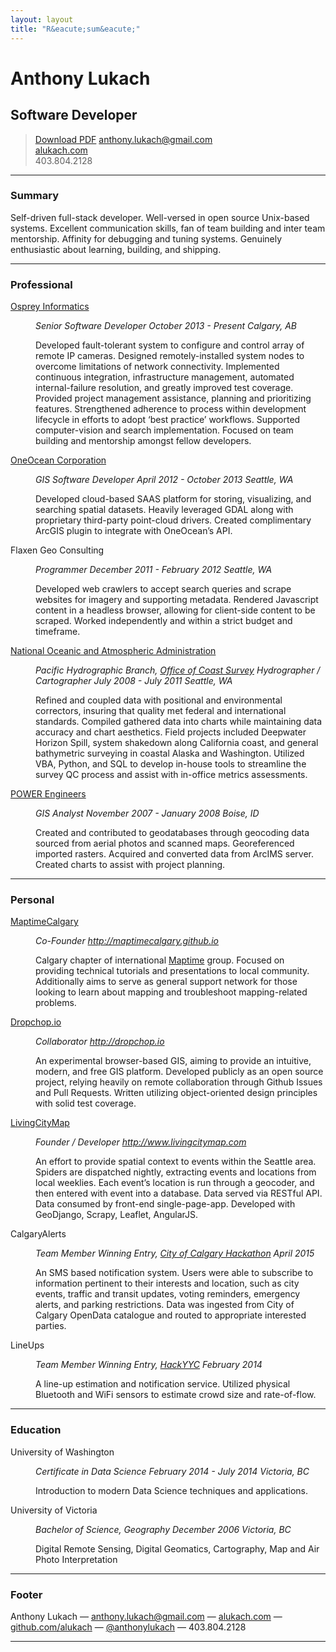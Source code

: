 ```yaml
---
layout: layout
title: "R&eacute;sum&eacute;"
---
```


<div class="resume">
    <h1>Anthony Lukach</h1>

<h2>Software Developer</h2>

<blockquote>
  <p><a class="button" href="alukach.pdf" title="Download r&eacute;sum&eacute; as PDF">Download PDF</a>
  <a href="mailto:anthony.lukach@gmail.com">anthony.lukach@gmail.com</a><br />
  <a href="http://www.alukach.com">alukach.com</a><br />
  <span class='phone'>403.804.2128</span></p>
</blockquote>

<hr />

<h3 id="profile">Summary</h3>

<p>Self-driven full-stack developer. Well-versed in open source Unix-based systems. Excellent communication skills, fan of team building and inter team mentorship. Affinity for debugging and tuning systems. Genuinely enthusiastic about learning, building, and shipping.</p>

<hr />

<h3 id="professional">Professional</h3>

<dl>
<dt><a href="http://www.ospreyinformatics.com/">Osprey Informatics</a></dt>
<dd>
<p><em>Senior Software Developer</em>
<em>October 2013 - Present</em>
<em>Calgary, AB</em></p>

<p>Developed fault-tolerant system to configure and control array of remote IP cameras. Designed remotely-installed system nodes to overcome limitations of network connectivity. Implemented continuous integration, infrastructure management, automated internal-failure resolution, and greatly improved test coverage. Provided project management assistance, planning and prioritizing features. Strengthened adherence to process within development lifecycle in efforts to adopt &#8216;best practice&#8217; workflows. Supported computer-vision and search implementation. Focused on team building and mentorship amongst fellow developers.</p>
</dd>

<dt><a href="https://www.oneoceancorp.com">OneOcean Corporation</a></dt>
<dd>
<p><em>GIS Software Developer</em>
<em>April 2012 - October 2013</em>
<em>Seattle, WA</em></p>

<p>Developed cloud-based SAAS platform for storing, visualizing, and searching spatial datasets. Heavily leveraged GDAL along with proprietary third-party point-cloud drivers. Created complimentary ArcGIS plugin to integrate with OneOcean&#8217;s API.</p>
</dd>

<dt>Flaxen Geo Consulting</dt>
<dd>
<p><em>Programmer</em>
<em>December 2011 - February 2012</em>
<em>Seattle, WA</em></p>

<p>Developed web crawlers to accept search queries and scrape websites for imagery and supporting metadata. Rendered Javascript content in a headless browser, allowing for client-side content to be scraped. Worked independently and within a strict budget and timeframe.</p>
</dd>

<dt><a href="http://www.noaa.gov">National Oceanic and Atmospheric Administration</a></dt>
<dd>
<p><em>Pacific Hydrographic Branch, <a href="http://www.nauticalcharts.noaa.gov/">Office of Coast Survey</a></em>
<em>Hydrographer / Cartographer</em>
<em>July 2008 - July 2011</em>
<em>Seattle, WA</em></p>

<p>Refined and coupled data with positional and environmental correctors, insuring that quality met federal and international standards. Compiled gathered data into charts while maintaining data accuracy and chart aesthetics. Field projects included Deepwater Horizon Spill, system shakedown along California coast, and general bathymetric surveying in coastal Alaska and Washington. Utilized VBA, Python, and SQL to develop in-house tools to streamline the survey QC process and assist with in-office metrics assessments.</p>
</dd>

<dt><a href="http://www.powereng.com/">POWER Engineers</a></dt>
<dd>
<p><em>GIS Analyst</em>
<em>November 2007 - January 2008</em>
<em>Boise, ID</em></p>

<p>Created and contributed to geodatabases through geocoding data sourced from aerial photos and scanned maps. Georeferenced imported rasters. Acquired and converted data from ArcIMS server. Created charts to assist with project planning.</p>
</dd>
</dl>

<hr />

<h3 id="personal">Personal</h3>

<dl>
<dt><a href="http://maptimecalgary.github.io">MaptimeCalgary</a></dt>
<dd>
<p><em>Co-Founder</em>
<em><a href="http://maptimecalgary.github.io">http://maptimecalgary.github.io</a></em></p>

<p>Calgary chapter of international <a href="http://maptime.io">Maptime</a> group. Focused on providing technical tutorials and presentations to local community. Additionally aims to serve as general support network for those looking to learn about mapping and troubleshoot mapping-related problems.</p>
</dd>

<dt><a href="http://dropchop.io">Dropchop.io</a></dt>
<dd>
<p><em>Collaborator</em>
<em><a href="http://dropchop.io">http://dropchop.io</a></em></p>

<p>An experimental browser-based GIS, aiming to provide an intuitive, modern, and free GIS platform. Developed publicly as an open source project, relying heavily on remote collaboration through Github Issues and Pull Requests. Written utilizing object-oriented design principles with solid test coverage.</p>
</dd>

<dt><a href="http://www.livingcitymap.com">LivingCityMap</a></dt>
<dd>
<p><em>Founder / Developer</em>
<em><a href="http://www.livingcitymap.com">http://www.livingcitymap.com</a></em></p>

<p>An effort to provide spatial context to events within the Seattle area. Spiders are dispatched nightly, extracting events and locations from local weeklies.  Each event&#8217;s location is run through a geocoder, and then entered with event into a database.  Data served via RESTful API. Data consumed by front-end single-page-app. Developed with GeoDjango, Scrapy, Leaflet, AngularJS.</p>
</dd>

<dt>CalgaryAlerts</dt>
<dd>
<p><em>Team Member</em>
<em>Winning Entry, <a href="http://www.calgary.ca/CS/IIS/Pages/hackathon2015.aspx">City of Calgary Hackathon</a></em>
<em>April 2015</em></p>

<p>An SMS based notification system. Users were able to subscribe to information pertinent to their interests and location, such as city events, traffic and transit updates, voting reminders, emergency alerts, and parking restrictions. Data was ingested from City of Calgary OpenData catalogue and routed to appropriate interested parties.</p>
</dd>

<dt>LineUps</dt>
<dd>
<p><em>Team Member</em>
<em>Winning Entry, <a href="http://www.acceleratoryyc.com/hackyyc/">HackYYC</a></em>
<em>February 2014</em></p>

<p>A line-up estimation and notification service. Utilized physical Bluetooth and WiFi sensors to estimate crowd size and rate-of-flow.</p>
</dd>
</dl>

<hr />

<h3 id="education">Education</h3>

<dl>
<dt>University of Washington</dt>
<dd>
<p><em>Certificate in Data Science</em>
<em>February 2014 - July 2014</em>
<em>Victoria, BC</em></p>

<p>Introduction to modern Data Science techniques and applications.</p>
</dd>

<dt>University of Victoria</dt>
<dd>
<p><em>Bachelor of Science, Geography</em>
<em>December 2006</em>
<em>Victoria, BC</em></p>

<p>Digital Remote Sensing, Digital Geomatics, Cartography, Map and Air Photo Interpretation</p>
</dd>
</dl>

<hr />

<h3 id="footer">Footer</h3>

<p>Anthony Lukach &#8212; <a href="mailto:anthony.lukach@gmail.com">anthony.lukach@gmail.com</a> &#8212; <a href="http://www.alukach.com">alukach.com</a> &#8212; <a href="http://github.com/alukach">github.com/alukach</a> &#8212; <a href="http://twitter.com/anthonylukach">@anthonylukach</a> <span class='phone'>&#8212; 403.804.2128</span></p>

<hr />

</div>
